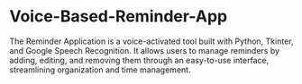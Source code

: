 # Voice-Based-Reminder-App
The Reminder Application is a voice-activated tool built with Python, Tkinter, and Google Speech Recognition. It allows users to manage reminders by adding, editing, and removing them through an easy-to-use interface, streamlining organization and time management.
